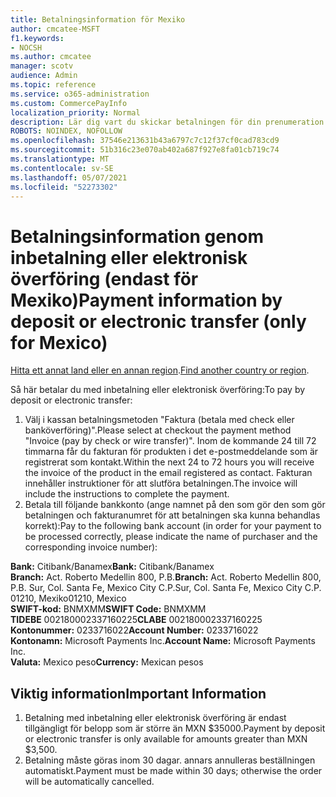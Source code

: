 ```yaml
---
title: Betalningsinformation för Mexiko
author: cmcatee-MSFT
f1.keywords:
- NOCSH
ms.author: cmcatee
manager: scotv
audience: Admin
ms.topic: reference
ms.service: o365-administration
ms.custom: CommercePayInfo
localization_priority: Normal
description: Lär dig vart du skickar betalningen för din prenumeration.
ROBOTS: NOINDEX, NOFOLLOW
ms.openlocfilehash: 37546e213631b43a6797c7c12f37cf0cad783cd9
ms.sourcegitcommit: 51b316c23e070ab402a687f927e8fa01cb719c74
ms.translationtype: MT
ms.contentlocale: sv-SE
ms.lasthandoff: 05/07/2021
ms.locfileid: "52273302"
---
```

# <a name="payment-information-by-deposit-or-electronic-transfer-only-for-mexico"></a><span data-ttu-id="f3b24-103">Betalningsinformation genom inbetalning eller elektronisk överföring (endast för Mexiko)</span><span class="sxs-lookup"><span data-stu-id="f3b24-103">Payment information by deposit or electronic transfer (only for Mexico)</span></span>

<span data-ttu-id="f3b24-104">[Hitta ett annat land eller en annan region](../billing-and-payments/pay-for-your-subscription.md).</span><span class="sxs-lookup"><span data-stu-id="f3b24-104">[Find another country or region](../billing-and-payments/pay-for-your-subscription.md).</span></span>

<span data-ttu-id="f3b24-105">Så här betalar du med inbetalning eller elektronisk överföring:</span><span class="sxs-lookup"><span data-stu-id="f3b24-105">To pay by deposit or electronic transfer:</span></span>

1. <span data-ttu-id="f3b24-106">Välj i kassan betalningsmetoden "Faktura (betala med check eller banköverföring)".</span><span class="sxs-lookup"><span data-stu-id="f3b24-106">Please select at checkout the payment method "Invoice (pay by check or wire transfer)".</span></span> <span data-ttu-id="f3b24-107">Inom de kommande 24 till 72 timmarna får du fakturan för produkten i det e-postmeddelande som är registrerat som kontakt.</span><span class="sxs-lookup"><span data-stu-id="f3b24-107">Within the next 24 to 72 hours you will receive the invoice of the product in the email registered as contact.</span></span> <span data-ttu-id="f3b24-108">Fakturan innehåller instruktioner för att slutföra betalningen.</span><span class="sxs-lookup"><span data-stu-id="f3b24-108">The invoice will include the instructions to complete the payment.</span></span>
2. <span data-ttu-id="f3b24-109">Betala till följande bankkonto (ange namnet på den som gör den som gör betalningen och fakturanumret för att betalningen ska kunna behandlas korrekt):</span><span class="sxs-lookup"><span data-stu-id="f3b24-109">Pay to the following bank account (in order for your payment to be processed correctly, please indicate the name of purchaser and the corresponding invoice number):</span></span>  

<span data-ttu-id="f3b24-110">**Bank:** Citibank/Banamex</span><span class="sxs-lookup"><span data-stu-id="f3b24-110">**Bank:** Citibank/Banamex</span></span>  
<span data-ttu-id="f3b24-111">**Branch:** Act. Roberto Medellin 800, P.B.</span><span class="sxs-lookup"><span data-stu-id="f3b24-111">**Branch:** Act. Roberto Medellin 800, P.B.</span></span> <span data-ttu-id="f3b24-112">Sur, Col. Santa Fe, Mexico City C.P.</span><span class="sxs-lookup"><span data-stu-id="f3b24-112">Sur, Col. Santa Fe, Mexico City C.P.</span></span> <span data-ttu-id="f3b24-113">01210, Mexiko</span><span class="sxs-lookup"><span data-stu-id="f3b24-113">01210, Mexico</span></span>  
<span data-ttu-id="f3b24-114">**SWIFT-kod:** BNMXMM</span><span class="sxs-lookup"><span data-stu-id="f3b24-114">**SWIFT Code:** BNMXMM</span></span>  
<span data-ttu-id="f3b24-115">**TIDEBE** 002180002337160225</span><span class="sxs-lookup"><span data-stu-id="f3b24-115">**CLABE** 002180002337160225</span></span>  
<span data-ttu-id="f3b24-116">**Kontonummer:** 0233716022</span><span class="sxs-lookup"><span data-stu-id="f3b24-116">**Account Number:** 0233716022</span></span>  
<span data-ttu-id="f3b24-117">**Kontonamn:** Microsoft Payments Inc.</span><span class="sxs-lookup"><span data-stu-id="f3b24-117">**Account Name:** Microsoft Payments Inc.</span></span>  
<span data-ttu-id="f3b24-118">**Valuta:** Mexico peso</span><span class="sxs-lookup"><span data-stu-id="f3b24-118">**Currency:** Mexican pesos</span></span>

## <a name="important-information"></a><span data-ttu-id="f3b24-119">Viktig information</span><span class="sxs-lookup"><span data-stu-id="f3b24-119">Important Information</span></span>

1. <span data-ttu-id="f3b24-120">Betalning med inbetalning eller elektronisk överföring är endast tillgängligt för belopp som är större än MXN $35000.</span><span class="sxs-lookup"><span data-stu-id="f3b24-120">Payment by deposit or electronic transfer is only available for amounts greater than MXN $3,500.</span></span>
2. <span data-ttu-id="f3b24-121">Betalning måste göras inom 30 dagar. annars annulleras beställningen automatiskt.</span><span class="sxs-lookup"><span data-stu-id="f3b24-121">Payment must be made within 30 days; otherwise the order will be automatically cancelled.</span></span>
